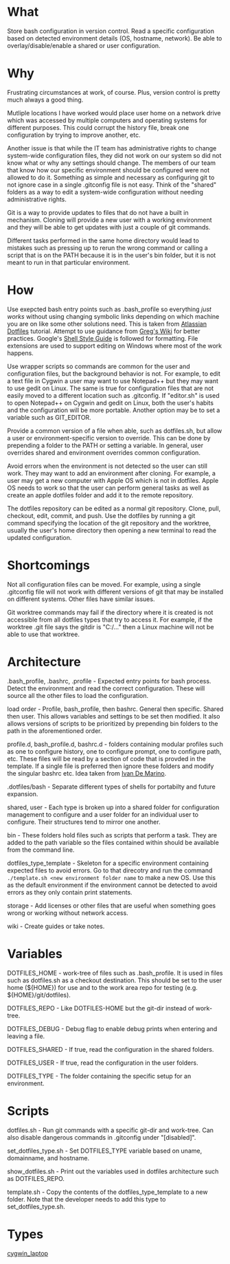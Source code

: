 # What

Store bash configuration in version control. Read a specific configuration based on detected environment details (OS, hostname, network). Be able to overlay/disable/enable a shared or user configuration.

# Why

Frustrating circumstances at work, of course. Plus, version control is pretty much always a good thing.

Mutliple locations I have worked would place user home on a network drive which was accessed by multiple computers and operating systems for different purposes. This could corrupt the history file, break one configuration by trying to improve another, etc.

Another issue is that while the IT team has administrative rights to change system-wide configuration files, they did not work on our system so did not know what or why any settings should change. The members of our team that know how our specific environment should be configured were not allowed to do it. Something as simple and necessary as configuring git to not ignore case in a single .gitconfig file is not easy. Think of the "shared" folders as a way to edit a system-wide configuration without needing administrative rights.

Git is a way to provide updates to files that do not have a built in mechanism. Cloning will provide a new user with a working environment and they will be able to get updates with just a couple of git commands.

Different tasks performed in the same home directory would lead to mistakes such as pressing up to rerun the wrong command or calling a script that is on the PATH because it is in the user's bin folder, but it is not meant to run in that particular environment.

# How

Use exepcted bash entry points such as .bash_profile so everything _just works_ without using changing symbolic links depending on which machine you are on like some other solutions need. This is taken from [Atlassian Dotfiles](https://www.atlassian.com/git/tutorials/dotfiles) tutorial. Attempt to use guidance from [Greg's Wiki](https://mywiki.wooledge.org/) for better practices. Google's [Shell Style Guide](https://google.github.io/styleguide/shellguide.html) is followed for formatting. File extensions are used to support editing on Windows where most of the work happens. 

Use wrapper scripts so commands are common for the user and configuration files, but the background behavior is not. For example, to edit a text file in Cygwin a user may want to use Notepad++ but they may want to use gedit on Linux. The same is true for configuration files that are not easily moved to a different location such as .gitconfig. If "editor.sh" is used to open Notepad++ on Cygwin and gedit on Linux, both the user's habits and the configuration will be more portable. Another option may be to set a variable such as GIT_EDITOR.

Provide a common version of a file when able, such as dotfiles.sh, but allow a user or environment-specific version to override. This can be done by prepending a folder to the PATH or setting a variable. In general, user overrides shared and environment overrides common configuration.

Avoid errors when the environment is not detected so the user can still work. They may want to add an environment after cloning. For example, a user may get a new computer with Apple OS which is not in dotfiles. Apple OS needs to work so that the user can perform general tasks as well as create an apple dotfiles folder and add it to the remote repository.

The dotfiles repository can be edited as a normal git repository. Clone, pull, checkout, edit, commit, and push. Use the dotfiles by running a git command specifying the location of the git repository and the worktree, usually the user's home directory then opening a new terminal to read the updated configuration.

# Shortcomings

Not all configuration files can be moved. For example, using a single .gitconfig file will not work with different versions of git that may be installed on different systems. Other files have similar issues.

Git worktree commands may fail if the directory where it is created is not accessible from all dotfiles types that try to access it. For example, if the worktree .git file says the gitdir is "C:/..." then a Linux machine will not be able to use that worktree.

# Architecture

.bash_profile, .bashrc, .profile - Expected entry points for bash process. Detect the environment and read the correct configuration. These will source all the other files to load the configuration.

load order - Profile, bash_profile, then bashrc. General then specific. Shared then user. This allows variables and settings to be set then modified. It also allows versions of scripts to be prioritized by prepending bin folders to the path in the aforementioned order.

profile.d, bash_profile.d, bashrc.d - folders containing modular profiles such as one to configure history, one to configure prompt, one to configure path, etc. These files will be read by a section of code that is provded in the template. If a single file is preferred then ignore these folders and modify the singular bashrc etc. Idea taken from [Ivan De Marino](https://github.com/detro/.bashrc.d).

.dotfiles/bash - Separate different types of shells for portabilty and future expansion.

shared, user - Each type is broken up into a shared folder for configuration management to configure and a user folder for an individual user to configure. Their structures tend to mirror one another.

bin - These folders hold files such as scripts that perform a task. They are added to the path variable so the files contained within should be available from the command line.

dotfiles_type_template - Skeleton for a specific environment containing expected files to avoid errors. Go to that direcotry and run the command `./template.sh <new environment folder name` to make a new OS. Use this as the default environment if the environment cannot be detected to avoid errors as they only contain print statements.

storage - Add licenses or other files that are useful when something goes wrong or working without network access.

wiki - Create guides or take notes.

# Variables 

DOTFILES_HOME - work-tree of files such as .bash_profile. It is used in files such as dotfiles.sh as a checkout destination. This should be set to the user home (${HOME}) for use and to the work area repo for testing (e.g. ${HOME}/git/dotfiles).

DOTFILES_REPO - Like DOTFILES-HOME but the git-dir instead of work-tree.

DOTFILES_DEBUG - Debug flag to enable debug prints when entering and leaving a file.

DOTFILES_SHARED - If true, read the configuration in the shared folders.

DOTFILES_USER - If true, read the configuration in the user folders.

DOTFILES_TYPE - The folder containing the specific setup for an environment.

# Scripts

dotfiles.sh - Run git commands with a specific git-dir and work-tree. Can also disable dangerous commands in .gitconfig under "[disabled]".

set_dotfiles_type.sh - Set DOTFILES_TYPE variable based on uname, domainname, and hostname.

show_dotfiles.sh - Print out the variables used in dotfiles architecture such as DOTFILES_REPO.

template.sh - Copy the contents of the dotfiles_type_template to a new folder. Note that the developer needs to add this type to set_dotfiles_type.sh.

# Types

[cygwin_laptop](cygwin_laptop.md)
